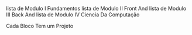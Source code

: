 lista de Modulo I Fundamentos
lista de Modulo II Front And
lista de Modulo III Back And
lista de Modulo IV Ciencia Da Computação

Cada Bloco Tem um Projeto
